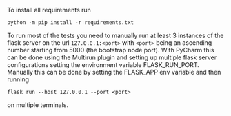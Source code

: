 To install all requirements run

`python -m pip install -r requirements.txt`

To run most of the tests you need to manually run at least 3 instances of the flask server on the url 
`127.0.0.1:<port>` with `<port>` being an ascending number starting from 5000 (the bootstrap node port). 
With PyCharm this can be done using the Multirun plugin and setting up multiple flask server configurations
setting the environment variable FLASK_RUN_PORT. Manually this can be done by setting the FLASK_APP env variable 
and then running
 
 `flask run --host 127.0.0.1 --port <port>`
 
 on multiple terminals.